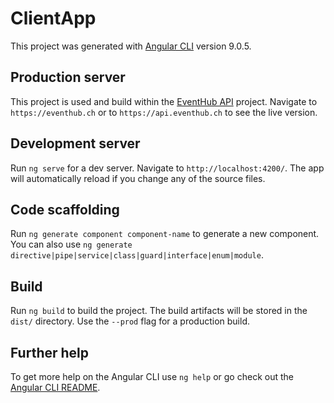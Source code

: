 # ClientApp

This project was generated with [Angular CLI](https://github.com/angular/angular-cli) version 9.0.5.

## Production server

This project is used and build within the [EventHub API](https://github.com/ngRevan/eventhub-api) project.
Navigate to `https://eventhub.ch` or to `https://api.eventhub.ch` to see the live version.

## Development server

Run `ng serve` for a dev server. Navigate to `http://localhost:4200/`. The app will automatically reload if you change any of the source files.

## Code scaffolding

Run `ng generate component component-name` to generate a new component. You can also use `ng generate directive|pipe|service|class|guard|interface|enum|module`.

## Build

Run `ng build` to build the project. The build artifacts will be stored in the `dist/` directory. Use the `--prod` flag for a production build.

## Further help

To get more help on the Angular CLI use `ng help` or go check out the [Angular CLI README](https://github.com/angular/angular-cli/blob/master/README.md).
